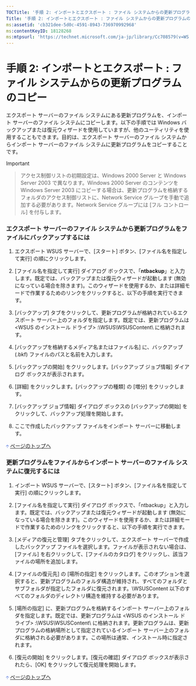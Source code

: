 ```yaml
---
TOCTitle: '手順 2: インポートとエクスポート : ファイル システムからの更新プログラムのコピー'
Title: '手順 2: インポートとエクスポート : ファイル システムからの更新プログラムのコピー'
ms:assetid: 'cb321dee-5d0c-4591-8943-736970992968'
ms:contentKeyID: 18128268
ms:mtpsurl: 'https://technet.microsoft.com/ja-jp/library/Cc708579(v=WS.10)'
---
```


手順 2: インポートとエクスポート : ファイル システムからの更新プログラムのコピー
================================================================================

エクスポート サーバーのファイル システムにある更新プログラムを、インポート サーバーのファイル システムにコピーします。以下の手順では Windows バックアップまたは復元ウィザードを使用していますが、他のユーティリティを使用することもできます。目的は、エクスポート サーバーのファイル システムからインポート サーバーのファイル システムに更新プログラムをコピーすることです。

> [!IMPORTANT]

> アクセス制御リストの初期設定は、Windows 2000 Server と Windows Server 2003 で異なります。Windows 2000 Server のコンテンツを Windows Server 2003 にコピーする場合は、更新プログラムを格納するフォルダのアクセス制御リストに、Network Service グループを手動で追加する必要があります。Network Service グループには \[フル コントロール\] を付与します。

### エクスポート サーバーのファイル システムから更新プログラムをファイルにバックアップするには

1.  エクスポート WSUS サーバーで、\[スタート\] ボタン、\[ファイル名を指定して実行\] の順にクリックします。

2.  \[ファイル名を指定して実行\] ダイアログ ボックスで、「**ntbackup**」と入力します。既定では、バックアップまたは復元ウィザードが起動します (無効になっている場合を除きます)。このウィザードを使用するか、または詳細モードで作業するためのリンクをクリックすると、以下の手順を実行できます。

3.  \[バックアップ\] タブをクリックして、更新プログラムが格納されているエクスポート サーバー上のフォルダを指定します。既定では、更新プログラムは &lt;WSUS のインストール ドライブ&gt; :\\WSUS\\WSUSContent\\ に格納されます。

4.  \[バックアップを格納するメディア名またはファイル名\] に、バックアップ (.bkf) ファイルのパスと名前を入力します。

5.  \[バックアップの開始\] をクリックします。\[バックアップ ジョブ情報\] ダイアログ ボックスが表示されます。

6.  \[詳細\] をクリックします。\[バックアップの種類\] の \[増分\] をクリックします。

7.  \[バックアップ ジョブ情報\] ダイアログ ボックスの \[バックアップの開始\] をクリックして、バックアップ処理を開始します。

8.  ここで作成したバックアップ ファイルをインポート サーバーに移動します。

![](images/Cc708579.arrow_px_up(ja-jp,WS.10).gif) [ページのトップへ](#ctl00_rs1_eb1_panel1)

### 更新プログラムをファイルからインポート サーバーのファイル システムに復元するには

1.  インポート WSUS サーバーで、\[スタート\] ボタン、\[ファイル名を指定して実行\] の順にクリックします。

2.  \[ファイル名を指定して実行\] ダイアログ ボックスで、「ntbackup」と入力します。既定では、バックアップまたは復元ウィザードが起動します (無効になっている場合を除きます)。このウィザードを使用するか、または詳細モードで作業するためのリンクをクリックすると、以下の手順を実行できます。

3.  \[メディアの復元と管理\] タブをクリックして、エクスポート サーバーで作成したバックアップ ファイルを選択します。ファイルが表示されない場合は、\[ファイル\] を右クリックして、\[ファイルのカタログ\] をクリックし、該当ファイルの場所を追加します。

4.  \[ファイルの復元先\] の \[場所の指定\] をクリックします。このオプションを選択すると、更新プログラムのフォルダ構造が維持され、すべてのフォルダとサブフォルダが指定したフォルダに復元されます。\\WSUSContent 以下のすべてのフォルダのディレクトリ構造を維持する必要があります。

5.  \[場所の指定\] に、更新プログラムを格納するインポート サーバー上のフォルダを指定します。既定では、更新プログラムは &lt;WSUS のインストール ドライブ&gt; :\\WSUS\\WSUSContent\\ に格納されます。更新プログラムは、更新プログラムの格納場所として指定されているインポート サーバー上のフォルダに格納される必要があります。この場所は通常、インストール時に指定されます。

6.  \[復元の開始\] をクリックします。\[復元の確認\] ダイアログ ボックスが表示されたら、\[OK\] をクリックして復元処理を開始します。

![](images/Cc708579.arrow_px_up(ja-jp,WS.10).gif) [ページのトップへ](#ctl00_rs1_eb1_panel1)

